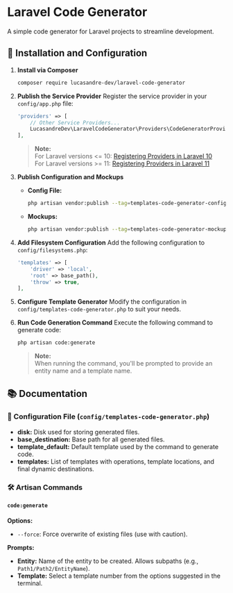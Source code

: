 # Laravel Code Generator

A simple code generator for Laravel projects to streamline development.

## 🚀 Installation and Configuration

1. **Install via Composer**
   ```bash
   composer require lucasandre-dev/laravel-code-generator
   ```

2. **Publish the Service Provider**
   Register the service provider in your `config/app.php` file:
   ```php
   'providers' => [
       // Other Service Providers...
       LucasandreDev\LaravelCodeGenerator\Providers\CodeGeneratorProvider::class,
   ],
   ```

   > **Note:**  
   > For Laravel versions <= 10: [Registering Providers in Laravel 10](https://laravel.com/docs/10.x/providers#registering-providers)  
   > For Laravel versions >= 11: [Registering Providers in Laravel 11](https://laravel.com/docs/11.x/providers#registering-providers)

3. **Publish Configuration and Mockups**
    - **Config File:**
      ```bash
      php artisan vendor:publish --tag=templates-code-generator-config
      ```
    - **Mockups:**
      ```bash
      php artisan vendor:publish --tag=templates-code-generator-mockups
      ```

4. **Add Filesystem Configuration**
   Add the following configuration to `config/filesystems.php`:
   ```php
   'templates' => [
       'driver' => 'local',
       'root' => base_path(),
       'throw' => true,
   ],
   ```

5. **Configure Template Generator**
   Modify the configuration in `config/templates-code-generator.php` to suit your needs.

6. **Run Code Generation Command**
   Execute the following command to generate code:
   ```bash
   php artisan code:generate
   ```

   > **Note:**  
   > When running the command, you'll be prompted to provide an entity name and a template name.

## 📚 Documentation

### 🔧 Configuration File (`config/templates-code-generator.php`)

- **disk:** Disk used for storing generated files.
- **base_destination:** Base path for all generated files.
- **template_default:** Default template used by the command to generate code.
- **templates:** List of templates with operations, template locations, and final dynamic destinations.

### 🛠️ Artisan Commands

#### `code:generate`

**Options:**

- `--force`: Force overwrite of existing files (use with caution).

**Prompts:**

- **Entity:** Name of the entity to be created. Allows subpaths (e.g., `Path1/Path2/EntityName`).
- **Template:** Select a template number from the options suggested in the terminal.
